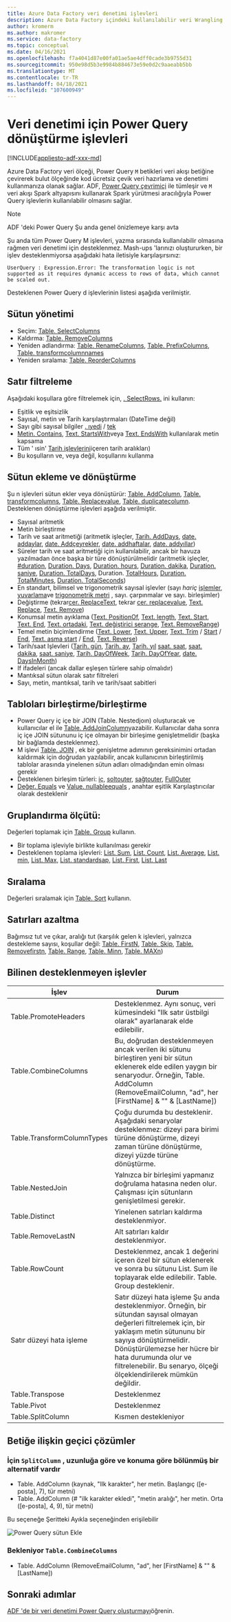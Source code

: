 ```yaml
---
title: Azure Data Factory veri denetimi işlevleri
description: Azure Data Factory içindeki kullanılabilir veri Wrangling işlevlerine genel bakış
author: kromerm
ms.author: makromer
ms.service: data-factory
ms.topic: conceptual
ms.date: 04/16/2021
ms.openlocfilehash: f7a4041d87e00fa01ae5ae4dff0cade3b9755d31
ms.sourcegitcommit: 950e98d5b3e9984b884673e59e0d2c9aaeabb5bb
ms.translationtype: MT
ms.contentlocale: tr-TR
ms.lasthandoff: 04/18/2021
ms.locfileid: "107600949"
---
```

# <a name="transformation-functions-in-power-query-for-data-wrangling"></a>Veri denetimi için Power Query dönüştürme işlevleri

[!INCLUDE[appliesto-adf-xxx-md](includes/appliesto-adf-xxx-md.md)]

Azure Data Factory veri ölçeği, Power Query ```M``` betikleri veri akışı betiğine çevirerek bulut ölçeğinde kod ücretsiz çevik veri hazırlama ve denetimi kullanmanıza olanak sağlar. ADF, [Power Query çevrimiçi](/powerquery-m/power-query-m-reference) ile tümleşir ve ```M``` veri akışı Spark altyapısını kullanarak Spark yürütmesi aracılığıyla Power Query işlevlerin kullanılabilir olmasını sağlar. 

> [!NOTE]
> ADF 'deki Power Query Şu anda genel önizlemeye karşı avta

Şu anda tüm Power Query M işlevleri, yazma sırasında kullanılabilir olmasına rağmen veri denetimi için desteklenmez. Mash-ups 'larınızı oluştururken, bir işlev desteklenmiyorsa aşağıdaki hata iletisiyle karşılaşırsınız:

`UserQuery : Expression.Error: The transformation logic is not supported as it requires dynamic access to rows of data, which cannot be scaled out.`

Desteklenen Power Query d işlevlerinin listesi aşağıda verilmiştir.

## <a name="column-management"></a>Sütun yönetimi

* Seçim: [Table. SelectColumns](/powerquery-m/table-selectcolumns)
* Kaldırma: [Table. RemoveColumns](/powerquery-m/table-removecolumns)
* Yeniden adlandırma: [Table. RenameColumns](/powerquery-m/table-renamecolumns), [Table. PrefixColumns](/powerquery-m/table-prefixcolumns), [Table. transformcolumnnames](/powerquery-m/table-transformcolumnnames)
* Yeniden sıralama: [Table. ReorderColumns](/powerquery-m/table-reordercolumns)

## <a name="row-filtering"></a>Satır filtreleme

Aşağıdaki koşullara göre filtrelemek için, [. SelectRows.](/powerquery-m/table-selectrows) ini kullanın:

* Eşitlik ve eşitsizlik
* Sayısal, metin ve Tarih karşılaştırmaları (DateTime değil)
* Sayı gibi sayısal bilgiler [. ıyedi](/powerquery-m/number-iseven) / [tek](/powerquery-m/number-iseven)
* [Metin. Contains](/powerquery-m/text-contains), [Text. StartsWith](/powerquery-m/text-startswith)veya [Text. EndsWith](/powerquery-m/text-endswith) kullanılarak metin kapsama
* Tüm ' ısin' [Tarih işlevlerini](/powerquery-m/date-functions)içeren tarih aralıkları) 
* Bu koşulların ve, veya değil, koşullarını kullanma

## <a name="adding-and-transforming-columns"></a>Sütun ekleme ve dönüştürme

Şu n işlevleri sütun ekler veya dönüştürür: [Table. AddColumn](/powerquery-m/table-addcolumn), [Table. transformcolumns](/powerquery-m/table-transformcolumns), [Table. Replacevalue](/powerquery-m/table-replacevalue), [Table. duplicatecolumn](/powerquery-m/table-duplicatecolumn). Desteklenen dönüştürme işlevleri aşağıda verilmiştir.

* Sayısal aritmetik
* Metin birleştirme
* Tarih ve saat aritmetiği (aritmetik işleçler, [Tarih. AddDays](/powerquery-m/date-adddays), [date. addaylar](/powerquery-m/date-addmonths), [date. Addçeyrekler](/powerquery-m/date-addquarters), [date. addhaftalar](/powerquery-m/date-addweeks), [date. addyıllar](/powerquery-m/date-addyears))
* Süreler tarih ve saat aritmetiği için kullanılabilir, ancak bir havuza yazılmadan önce başka bir türe dönüştürülmelidir (aritmetik işleçler, [#duration](/powerquery-m/sharpduration), [Duration. Days](/powerquery-m/duration-days), [Duration. hours](/powerquery-m/duration-hours), [Duration. dakika](/powerquery-m/duration-minutes), [Duration. saniye](/powerquery-m/duration-seconds), [Duration. TotalDays](/powerquery-m/duration-totaldays), Duration. [TotalHours](/powerquery-m/duration-totalhours), [Duration. TotalMinutes](/powerquery-m/duration-totalminutes), [Duration. TotalSeconds](/powerquery-m/duration-totalseconds))    
* En standart, bilimsel ve trigonometrik sayısal işlevler (sayı *hariç* [işlemler](/powerquery-m/number-functions#operations), [yuvarlama](/powerquery-m/number-functions#rounding)ve [trigonometrik metri](/powerquery-m/number-functions#trigonometry) , sayı. çarpınmalar ve sayı. birleşimler)
* Değiştirme (tekrar[cer. ReplaceText](/powerquery-m/replacer-replacetext), tekrar [cer. replacevalue](/powerquery-m/replacer-replacevalue), [Text. Replace](/powerquery-m/text-replace), [Text. Remove](/powerquery-m/text-remove))
* Konumsal metin ayıklama ([Text. PositionOf](/powerquery-m/text-positionof), [Text. length](/powerquery-m/text-length), [Text. Start](/powerquery-m/text-start), [Text. End](/powerquery-m/text-end), [Text. ortadaki](/powerquery-m/text-middle), [Text. değiştirici serange](/powerquery-m/text-replacerange), [Text. RemoveRange](/powerquery-m/text-removerange))
* Temel metin biçimlendirme ([Text. Lower](/powerquery-m/text-lower), [Text. Upper](/powerquery-m/text-upper), [Text. Trim](/powerquery-m/text-trim) / [Start](/powerquery-m/text-trimstart) / [End](/powerquery-m/text-trimend), [Text. asma start](/powerquery-m/text-padstart) / [End](/powerquery-m/text-padend), [Text. Reverse](/powerquery-m/text-reverse))
* Tarih/saat Işlevleri ([Tarih. gün](/powerquery-m/date-day), [Tarih. ay](/powerquery-m/date-month), [Tarih. yıl](/powerquery-m/date-year) [saat. saat](/powerquery-m/time-hour), [saat. dakika](/powerquery-m/time-minute), [saat. saniye](/powerquery-m/time-second), [Tarih. DayOfWeek](/powerquery-m/date-dayofweek), [Tarih. DayOfYear](/powerquery-m/date-dayofyear), [date. DaysInMonth](/powerquery-m/date-daysinmonth))
* If ifadeleri (ancak dallar eşleşen türlere sahip olmalıdır)
* Mantıksal sütun olarak satır filtreleri
* Sayı, metin, mantıksal, tarih ve tarih/saat sabitleri

<a name="mergingjoining-tables"></a>Tabloları birleştirme/birleştirme
----------------------
* Power Query iç içe bir JOIN (Table. Nestedjoın) oluşturacak ve kullanıcılar el ile [Table. AddJoinColumn](/powerquery-m/table-addjoincolumn)yazabilir.
    Kullanıcılar daha sonra iç içe JOIN sütununu iç içe olmayan bir birleşime genişletmelidir (başka bir bağlamda desteklenmez).
* M işlevi   [Table. JOIN](/powerquery-m/table-join) , ek bir genişletme adımının gereksinimini ortadan kaldırmak için doğrudan yazılabilir, ancak kullanıcının birleştirilmiş tablolar arasında yinelenen sütun adları olmadığından emin olması gerekir
* Desteklenen birleşim türleri:   [iç](/powerquery-m/joinkind-inner),   [soltouter](/powerquery-m/joinkind-leftouter),   [sağtouter](/powerquery-m/joinkind-rightouter),   [FullOuter](/powerquery-m/joinkind-fullouter)
* [Değer. Equals](/powerquery-m/value-equals) ve [Value. nullableequals](/powerquery-m/value-nullableequals) , anahtar eşitlik Karşılaştırıcılar olarak desteklenir

## <a name="group-by"></a>Gruplandırma ölçütü:

Değerleri toplamak için [Table. Group](/powerquery-m/table-group) kullanın.
* Bir toplama işleviyle birlikte kullanılması gerekir
* Desteklenen toplama işlevleri:   [List. Sum](/powerquery-m/list-sum),   [List. Count](/powerquery-m/list-count),   [List. Average](/powerquery-m/list-average),   [List. min](/powerquery-m/list-min),   [List. Max](/powerquery-m/list-max),   [List. standardsap,](/powerquery-m/list-standarddeviation)   [List. First](/powerquery-m/list-first),   [List. Last](/powerquery-m/list-last)

## <a name="sorting"></a>Sıralama

Değerleri sıralamak için [Table. Sort](/powerquery-m/table-sort) kullanın.

## <a name="reducing-rows"></a>Satırları azaltma

Bağımsız tut ve çıkar, aralığı tut (karşılık gelen k işlevleri, yalnızca destekleme sayısı, koşullar değil: [Table. FirstN](/powerquery-m/table-firstn), [Table. Skip](/powerquery-m/table-skip), [Table. Removefirstn](/powerquery-m/table-removefirstn), [Table. Range](/powerquery-m/table-range), [Table. Minn](/powerquery-m/table-minn), [Table. MAXn](/powerquery-m/table-maxn))

## <a name="known-unsupported-functions"></a>Bilinen desteklenmeyen işlevler

| İşlev | Durum |
| -- | -- |
| Table.PromoteHeaders | Desteklenmez. Aynı sonuç, veri kümesindeki "Ilk satır üstbilgi olarak" ayarlanarak elde edilebilir. |
| Table.CombineColumns | Bu, doğrudan desteklenmeyen ancak verilen iki sütunu birleştiren yeni bir sütun eklenerek elde edilen yaygın bir senaryodur.  Örneğin, Table. AddColumn (RemoveEmailColumn, "ad", her [FirstName] & "" & [LastName]) |
| Table.TransformColumnTypes | Çoğu durumda bu desteklenir. Aşağıdaki senaryolar desteklenmez: dizeyi para birimi türüne dönüştürme, dizeyi zaman türüne dönüştürme, dizeyi yüzde türüne dönüştürme. |
| Table.NestedJoin | Yalnızca bir birleşimi yapmanız doğrulama hatasına neden olur. Çalışması için sütunların genişletilmesi gerekir. |
| Table.Distinct | Yinelenen satırları kaldırma desteklenmiyor. |
| Table.RemoveLastN | Alt satırları kaldır desteklenmiyor. |
| Table.RowCount | Desteklenmez, ancak 1 değerini içeren özel bir sütun eklenerek ve sonra bu sütunu List. Sum ile toplayarak elde edilebilir. Table. Group desteklenir. | 
| Satır düzeyi hata işleme | Satır düzeyi hata işleme Şu anda desteklenmiyor. Örneğin, bir sütundan sayısal olmayan değerleri filtrelemek için, bir yaklaşım metin sütununu bir sayıya dönüştürmelidir. Dönüştürülemezse her hücre bir hata durumunda olur ve filtrelenebilir. Bu senaryo, ölçeği ölçeklendirilerek mümkün değildir. |
| Table.Transpose | Desteklenmez |
| Table.Pivot | Desteklenmez |
| Table.SplitColumn | Kısmen destekleniyor |

## <a name="m-script-workarounds"></a>Betiğe ilişkin geçici çözümler

### <a name="for-splitcolumn-there-is-an-alternate-for-split-by-length-and-by-position"></a>İçin ```SplitColumn``` , uzunluğa göre ve konuma göre bölünmüş bir alternatif vardır

* Table. AddColumn (kaynak, "Ilk karakter", her metin. Başlangıç ([e-posta], 7), tür metni)
* Table. AddColumn (# "ilk karakter ekledi", "metin aralığı", her metin. Orta ([e-posta], 4, 9), tür metni)

Bu seçeneğe Şeritteki Ayıkla seçeneğinden erişilebilir

![Power Query sütun Ekle](media/wrangling-data-flow/pq-split.png)

### <a name="for-tablecombinecolumns"></a>Bekleniyor ```Table.CombineColumns```

* Table. AddColumn (RemoveEmailColumn, "ad", her [FirstName] & "" & [LastName])


## <a name="next-steps"></a>Sonraki adımlar

[ADF 'de bir veri denetimi Power Query oluşturmayı](wrangling-tutorial.md)öğrenin.
